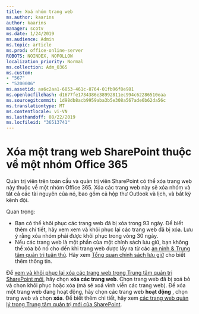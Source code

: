 ```yaml
---
title: Xoá nhóm trang web
ms.author: kaarins
author: kaarins
manager: scotv
ms.date: 1/24/2019
ms.audience: Admin
ms.topic: article
ms.prod: office-online-server
ROBOTS: NOINDEX, NOFOLLOW
localization_priority: Normal
ms.collection: Adm_O365
ms.custom:
- "567"
- "5200006"
ms.assetid: aa6c2aa1-6853-461c-8764-01fb96f8e981
ms.openlocfilehash: d1677fe1734386e38992811ec994c62286510eaa
ms.sourcegitcommit: 1d98db8acb9959aba3b5e308a567ade6b62da56c
ms.translationtype: MT
ms.contentlocale: vi-VN
ms.lasthandoff: 08/22/2019
ms.locfileid: "36513741"
---
```

# <a name="delete-a-sharepoint-site-that-belongs-to-an-office-365-group"></a>Xóa một trang web SharePoint thuộc về một nhóm Office 365

Quản trị viên trên toàn cầu và quản trị viên SharePoint có thể xóa trang web này thuộc về một nhóm Office 365. Xóa các trang web này sẽ xóa nhóm và tất cả các tài nguyên của nó, bao gồm cả hộp thư Outlook và lịch, và bất kỳ kênh đội.
  
Quan trọng:

- Bạn có thể khôi phục các trang web đã bị xóa trong 93 ngày. Để biết thêm chi tiết, hãy xem xem và khôi phục lại các trang web đã bị xóa. Lưu ý rằng xóa nhóm phải được khôi phục trong vòng 30 ngày.
- Nếu các trang web là một phần của một chính sách lưu giữ, bạn không thể xóa bỏ nó cho đến khi trang web được lấy ra từ các [an ninh &amp; Trung tâm quản trị tuân thủ](https://protection.office.com/?rfr=AdminCenter#/retention). Hãy xem [Tổng quan chính sách lưu giữ](https://docs.microsoft.com/office365/securitycompliance/retention-policies#content-in-onedrive-accounts-and-sharepoint-sites) cho biết thêm thông tin.
  
Để [xem và khôi phục lại xóa các trang web trong Trung tâm quản trị SharePoint mới](https://docs.microsoft.com/sharepoint/view-and-restore-deleted-sites-in-new-admin-center), hãy chọn **xóa các trang web**. Chọn trang web đã bị xoá bỏ và chọn khôi phục hoặc xóa (mà sẽ xoá vĩnh viễn các trang web). Để xóa một trang web đang hoạt động, hãy chọn các trang web **hoạt động** , chọn trang web và chọn **xóa**. Để biết thêm chi tiết, hãy xem [các trang web quản lý trong Trung tâm quản trị mới của SharePoint](https://docs.microsoft.com/sharepoint/manage-sites-in-new-admin-center).
  